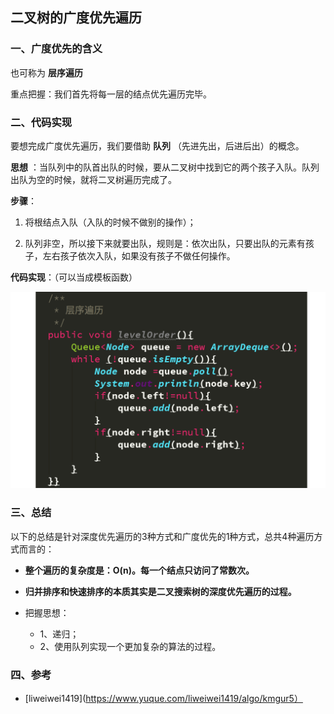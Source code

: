 ## 二叉树的广度优先遍历

### 一、广度优先的含义

也可称为 **层序遍历**

重点把握：我们首先将每一层的结点优先遍历完毕。

### 二、代码实现

要想完成广度优先遍历，我们要借助 **队列** （先进先出，后进后出）的概念。

**思想** ：当队列中的队首出队的时候，要从二叉树中找到它的两个孩子入队。队列出队为空的时候，就将二叉树遍历完成了。

**步骤**：

1. 将根结点入队（入队的时候不做别的操作）；

2. 队列非空，所以接下来就要出队，规则是：依次出队，只要出队的元素有孩子，左右孩子依次入队，如果没有孩子不做任何操作。

**代码实现**：（可以当成模板函数）

![](../image/bfs_总结.png)

### 三、总结

以下的总结是针对深度优先遍历的3种方式和广度优先的1种方式，总共4种遍历方式而言的：

* **整个遍历的复杂度是：O(n)。每一个结点只访问了常数次。**

* **归并排序和快速排序的本质其实是二叉搜索树的深度优先遍历的过程。**
* 把握思想：
  * 1、递归；
  * 2、使用队列实现一个更加复杂的算法的过程。

### 四、参考

* [liweiwei1419](https://www.yuque.com/liweiwei1419/algo/kmgur5）

